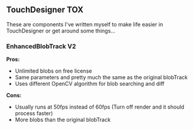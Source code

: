 ## TouchDesigner TOX

These are components I've written myself to make life easier in TouchDesigner or get around some things...

### EnhancedBlobTrack V2

**Pros:**
- Unlimited blobs on free license
- Same parameters and pretty much the same as the original blobTrack
- Uses different OpenCV algorithm for blob searching and diff

**Cons:**
- Usually runs at 50fps instead of 60fps (Turn off render and it should process faster)
- More blobs than the original blobTrack
